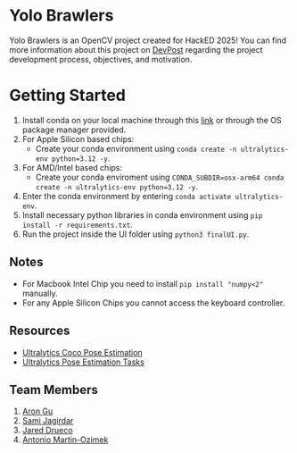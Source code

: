 # Yolo Brawlers

Yolo Brawlers is an OpenCV project created for HackED 2025! You can find more information about this project
on [DevPost](https://devpost.com/software/yolo-brawlers) regarding the project development process, objectives, and motivation.

# Getting Started

1. Install conda on your local machine through this [link](https://docs.anaconda.com/anaconda/install/) or through the OS package manager provided.
2. For Apple Silicon based chips:
    - Create your conda environment using `conda create -n ultralytics-env python=3.12 -y`.
3. For AMD/Intel based chips:
    - Create your conda enviroment using `CONDA_SUBDIR=osx-arm64 conda create -n ultralytics-env python=3.12 -y`.
4. Enter the conda environment by entering `conda activate ultralytics-env`.
5. Install necessary python libraries in conda environment using `pip install -r requirements.txt`.
6. Run the project inside the UI folder using `python3 finalUI.py`.

## Notes

-   For Macbook Intel Chip you need to install `pip install "numpy<2"` manually.
-   For any Apple Silicon Chips you cannot access the keyboard controller.

## Resources

-   [Ultralytics Coco Pose Estimation](https://docs.ultralytics.com/datasets/pose/coco/)
-   [Ultralytics Pose Estimation Tasks](https://docs.ultralytics.com/tasks/pose/)

## Team Members

1. [Aron Gu](https://github.com/arongu321)
2. [Sami Jagirdar](https://github.com/Sami-Jagirdar)
3. [Jared Drueco](https://github.com/jdrco)
4. [Antonio Martin-Ozimek](https://github.com/antonio2uofa)
